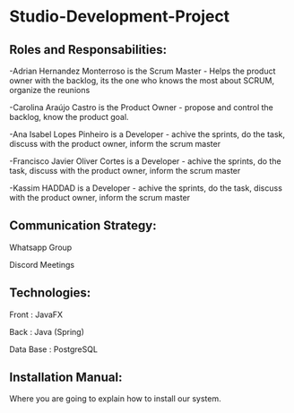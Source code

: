 # Studio-Development-Project

## Roles and Responsabilities:
  
 -Adrian Hernandez Monterroso is the Scrum Master - Helps the product owner with the backlog, its the one who knows the most about SCRUM, organize the reunions
  
 -Carolina Araújo Castro is the Product Owner - propose and control the backlog, know the product goal.
  
 -Ana Isabel Lopes Pinheiro is a Developer - achive the sprints, do the task, discuss with the product owner, inform the scrum master
 
 -Francisco Javier Oliver Cortes is a Developer - achive the sprints, do the task, discuss with the product owner, inform the scrum master
  
 -Kassim HADDAD is a Developer - achive the sprints, do the task, discuss with the product owner, inform the scrum master

## Communication Strategy:
  Whatsapp Group
  
  Discord Meetings
  
## Technologies:
  Front : JavaFX
  
  Back : Java (Spring)
  
  Data Base : PostgreSQL 

## Installation Manual:
  Where you are going to explain how to install our system.
